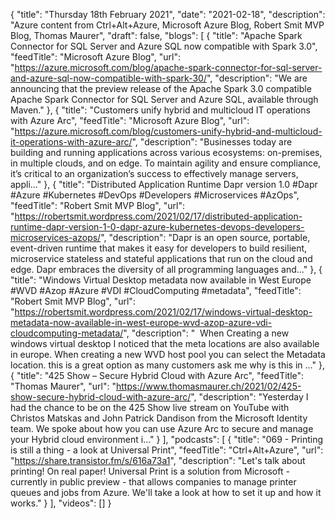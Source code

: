 {
  "title": "Thursday 18th February 2021",
  "date": "2021-02-18",
  "description": "Azure content from Ctrl+Alt+Azure, Microsoft Azure Blog, Robert Smit MVP Blog, Thomas Maurer",
  "draft": false,
  "blogs": [
    {
      "title": "Apache Spark Connector for SQL Server and Azure SQL now compatible with Spark 3.0",
      "feedTitle": "Microsoft Azure Blog",
      "url": "https://azure.microsoft.com/blog/apache-spark-connector-for-sql-server-and-azure-sql-now-compatible-with-spark-30/",
      "description": "We are announcing that the preview release of the Apache Spark 3.0 compatible Apache Spark Connector for SQL Server and Azure SQL, available through Maven."
    },
    {
      "title": "Customers unify hybrid and multicloud IT operations with Azure Arc",
      "feedTitle": "Microsoft Azure Blog",
      "url": "https://azure.microsoft.com/blog/customers-unify-hybrid-and-multicloud-it-operations-with-azure-arc/",
      "description": "Businesses today are building and running applications across various ecosystems: on-premises, in multiple clouds, and on edge. To maintain agility and ensure compliance, it’s critical to an organization’s success to effectively manage servers, appli..."
    },
    {
      "title": "Distributed Application Runtime Dapr version 1.0 #Dapr #Azure #Kubernetes #DevOps #Developers #Microservices #AzOps",
      "feedTitle": "Robert Smit MVP Blog",
      "url": "https://robertsmit.wordpress.com/2021/02/17/distributed-application-runtime-dapr-version-1-0-dapr-azure-kubernetes-devops-developers-microservices-azops/",
      "description": "Dapr is an open source, portable, event-driven runtime that makes it easy for developers to build resilient, microservice stateless and stateful applications that run on the cloud and edge. Dapr embraces the diversity of all programming languages and..."
    },
    {
      "title": "Windows Virtual Desktop metadata now available in West Europe #WVD #Azop #Azure #VDI #CloudComputing #metadata",
      "feedTitle": "Robert Smit MVP Blog",
      "url": "https://robertsmit.wordpress.com/2021/02/17/windows-virtual-desktop-metadata-now-available-in-west-europe-wvd-azop-azure-vdi-cloudcomputing-metadata/",
      "description": "  When Creating a new windows virtual desktop I noticed that the meta locations are also available in europe. When creating a new WVD host pool you can select the Metadata location. this is a great option as many customers ask me why is this in ..."
    },
    {
      "title": "425 Show – Secure Hybrid Cloud with Azure Arc",
      "feedTitle": "Thomas Maurer",
      "url": "https://www.thomasmaurer.ch/2021/02/425-show-secure-hybrid-cloud-with-azure-arc/",
      "description": "Yesterday I had the chance to be on the 425 Show live stream on YouTube with Christos Matskas and John Patrick Dandison from the Microsoft Identity team. We spoke about how you can use Azure Arc to secure and manage your Hybrid cloud environment i..."
    }
  ],
  "podcasts": [
    {
      "title": "069 - Printing is still a thing - a look at Universal Print",
      "feedTitle": "Ctrl+Alt+Azure",
      "url": "https://share.transistor.fm/s/616a73a1",
      "description": "Let's talk about printing! On real paper! Universal Print is a solution from Microsoft - currently in public preview - that allows companies to manage printer queues and jobs from Azure. We'll take a look at how to set it up and how it works."
    }
  ],
  "videos": []
}